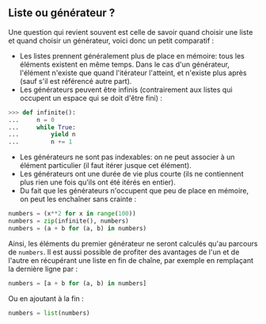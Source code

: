 ## Liste ou générateur ?

Une question qui revient souvent est celle de savoir quand choisir une liste et quand choisir un générateur, voici donc un petit comparatif :

* Les listes prennent généralement plus de place en mémoire: tous les éléments existent en même temps. Dans le cas d'un générateur, l'élément n'existe que quand l'itérateur l'atteint, et n'existe plus après (sauf s'il est référencé autre part).
* Les générateurs peuvent être infinis (contrairement aux listes qui occupent un espace qui se doit d'être fini) :

```python
>>> def infinite():
...     n = 0
...     while True:
...         yield n
...         n += 1
```

* Les générateurs ne sont pas indexables: on ne peut associer à un élément particulier (il faut itérer jusque cet élément).
* Les générateurs ont une durée de vie plus courte (ils ne contiennent plus rien une fois qu'ils ont été itérés en entier).
* Du fait que les générateurs n'occupent que peu de place en mémoire, on peut les enchaîner sans crainte :

```python
numbers = (x**2 for x in range(100))
numbers = zip(infinite(), numbers)
numbers = (a + b for (a, b) in numbers)
```

Ainsi, les éléments du premier générateur ne seront calculés qu'au parcours de `numbers`.
Il est aussi possible de profiter des avantages de l'un et de l'autre en récupérant une liste en fin de chaîne, par exemple en remplaçant la dernière ligne par :

```python
numbers = [a + b for (a, b) in numbers]
```

Ou en ajoutant à la fin :

```python
numbers = list(numbers)
```
